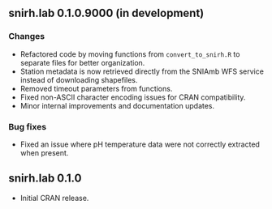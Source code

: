 ## snirh.lab 0.1.0.9000 (in development)

### Changes
* Refactored code by moving functions from `convert_to_snirh.R` to separate files for better organization.
* Station metadata is now retrieved directly from the SNIAmb WFS service instead of downloading shapefiles.
* Removed timeout parameters from functions.
* Fixed non-ASCII character encoding issues for CRAN compatibility.
* Minor internal improvements and documentation updates.

### Bug fixes
- Fixed an issue where pH temperature data were not correctly extracted when present.  

## snirh.lab 0.1.0

* Initial CRAN release.